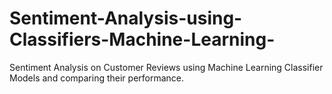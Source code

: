 # Sentiment-Analysis-using-Classifiers-Machine-Learning-
Sentiment Analysis on Customer Reviews using Machine Learning Classifier Models and comparing their performance.
